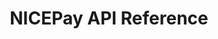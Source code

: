 ---
title: NICEPay API Reference

language_tabs: # must be one of https://git.io/vQNgJ

toc_footers:
  - <a href='https://nicepay.co.id/signup'>Sign Up for a Merchant Key</a>
  - <a href='https://github.com/lord/slate'>Documentation Powered by Slate</a>

includes:
  - doc/1000_product_overview_and_features
  - doc/1010_product_overview
  - doc/1020_integration_process
  - doc/1030_prerequisites
  - doc/1040_inquiry
  - doc/2000_library
  - doc/2010_download_module
  - doc/2020_download_plugin

search: true
---